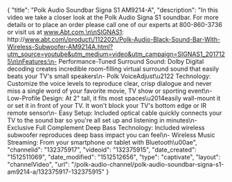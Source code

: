 {
    "title": "Polk Audio Soundbar Signa S1 AM9214-A",
    "description": "In this video we take a closer look at the Polk Audio Signa S1 soundbar.  For more details or to place an order please call one of our experts at 800-860-3736 or visit us at www.Abt.com.\n\nSIGNAS1: http:\/\/www.abt.com\/product\/112202\/Polk-Audio-Black-Sound-Bar-With-Wireless-Subwoofer-AM9214A.html?utm_source=youtube&utm_medium=video&utm_campaign=SIGNAS1_2017125\n\nFeatures:\n- Performance-Tuned Surround Sound: Dolby Digital decoding creates incredible room-filling virtual surround sound that easily beats your TV's small speakers\n- Polk VoiceAdjust\u2122 Technology: Customize the voice levels to reproduce clear, crisp dialogue and never miss a single word of your favorite movie, TV show or sporting event\n- Low-Profile Design: At 2\" tall, it fits most spaces\u2014easily wall-mount it or set it in front of your TV. It won't block your TV's bottom edge or IR remote sensor\n- Easy Setup: Included optical cable quickly connects your TV to the sound bar so you're all set up and listening in minutes\n- Exclusive Full Complement Deep Bass Technology: Included wireless subwoofer reproduces deep bass impact you can feel\n- Wireless Music Streaming: From your smartphone or tablet with Bluetooth\u00ae",
    "channelid": "132375917",
    "videoid": "132375915",
    "date_created": "1512511069",
    "date_modified": "1512512656",
    "type": "captivate",
    "layout": "channelVideo",
    "url": "\/polk-audio-channel\/polk-audio-soundbar-signa-s1-am9214-a\/132375917-132375915"
}